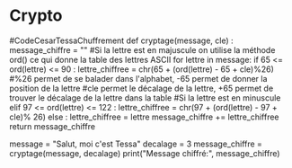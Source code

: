 # Crypto
#CodeCesarTessaChuffrement
def cryptage(message, cle) : 
    message_chiffre = ""
    #Si la lettre est en majuscule on utilise la méthode ord() ce qui donne la table des lettres ASCII
    for lettre in message:
        if 65 <= ord(lettre) <= 90 :
            lettre_chiffree = chr(65 + (ord(lettre) - 65 + cle)%26) #%26 permet de se balader dans l'alphabet, -65 permet de donner la position de la lettre
                                                     #cle permet le décalage de la lettre, +65 permet de trouver le décalage de la lettre dans la table
    #Si la lettre est en minuscule
        elif 97 <= ord(lettre) <= 122 :
            lettre_chiffree = chr(97 + (ord(lettre) - 97 + cle)% 26)
        else :
            lettre_chiffree = lettre
        message_chiffre += lettre_chiffree
    return message_chiffre

message = "Salut, moi c'est Tessa"
decalage = 3
message_chiffre = cryptage(message, decalage)
print("Message chiffré:", message_chiffre)

